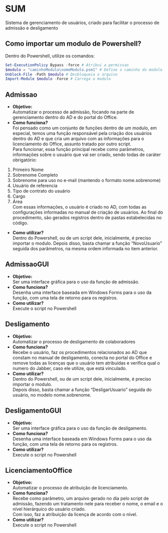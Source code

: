 # SUM
 Sistema de gerenciamento de usuários, criado para facilitar o processo de admissão e desligamento

## Como importar um modulo de Powershell? 
Dentro do Powershell, utilize os comandos:
``` Powershell
Set-ExecutionPolicy Bypass -force # Atribui a permissao
$modulo = "caminhoModulo\nomeModulo.psm1" # Define o caminho do modulo
Unblock-File -Path $modulo # Desbloqueia o arquivo
Import-Module $modulo -Force # Carrega o modulo
```


## Admissao 
* **Objetivo:**<br>
Automatizar o processo de admissão, focando na parte de gerenciamento dentro do AD e do portal do Office.
* **Como funciona?**<br>
Foi pensado como um conjunto de funções dentro de um modulo, em especial, temos uma função responsável pela criação dos usuários dentro do AD e que cria um arquivo com as informações para o licenciamento do Office, assunto tratado por outro script. <br>
Para funcionar, essa função principal recebe como parâmetros, informações sobre o usuário que vai ser criado, sendo todas de caráter obrigatório: 
 1. Primeiro Nome
 2. Sobrenome Completo
 3. Sobrenome para uso no e-mail (mantendo o formato nome.sobrenome)
 4. Usuário de referencia
 5. Tipo de contrato do usuário 
 6. Cargo
 7. Área <br>
Com essas informações, o usuário é criado no AD, com todas as configurações informadas no manual de criação de usuários. Ao final do procedimento, são gerados registros dentro de pastas estabelecidas no código. 
* **Como utilizar?**<br>
Dentro do Powershell, ou de um script dele, inicialmente, é preciso importar o modulo. 
Depois disso, basta chamar a função “NovoUsuario” seguida dos parâmetros, na mesma ordem informada no item anterior. 


## AdmissaoGUI
* **Objetivo:**<br>
Ser uma interface gráfica para o uso da função de admissão.
* **Como funciona?**<br>
Desenha uma interface baseada em Windows Forms para o uso da função, com uma tela de retorno para os registros. 
* **Como utilizar?**<br> 
Execute o script no Powershell

## Desligamento
* **Objetivo:**<br>
Automatizar o processo de desligamento de colaboradores 
* **Como funciona?**<br>
Recebe o usuário, faz os procedimentos relacionados ao AD que constam no manual de desligamento, conecta no portal do Office e remove todas as licenças que o usuário tem atribuídas e verifica qual o numero do Jabber, caso ele utilize, que está vinculado. 
* **Como utilizar?**<br>
Dentro do Powershell, ou de um script dele, inicialmente, é preciso importar o modulo. <br>
Depois disso, basta chamar a função “DesligarUsuario” seguida do usuário, no modelo nome.sobrenome.

## DesligamentoGUI
* **Objetivo:**<br>
Ser uma interface gráfica para o uso da função de desligamento.
* **Como funciona?**<br>
Desenha uma interface baseada em Windows Forms para o uso da função, com uma tela de retorno para os registros. 
* **Como utilizar?**<br> 
Execute o script no Powershell

## LicenciamentoOffice
* **Objetivo:**<br>
Automatizar o processo de atribuição de licenciamento.
* **Como funciona?**<br>
Recebe como parâmetro, um arquivo gerado no dia pelo script de admissão, fazendo um tratamento nele para receber o nome, o email e o nível hierárquico do usuário criado. <br>
Com isso, faz a atribuição da licença de acordo com o nível.
* **Como utilizar?**<br>
Execute o script no Powershell
